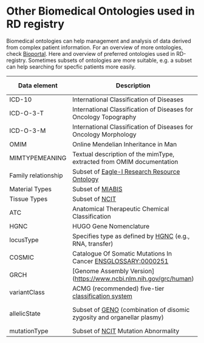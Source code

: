 # Other Biomedical Ontologies used in RD registry

Biomedical ontologies can help management and analysis of data derived from complex patient information. For an overview of more ontologies, check [Bioportal](http://bioportal.bioontology.org/). Here and overview of preferred ontologies used in RD-registry. Sometimes subsets of ontologies are more suitable, e.g. a subset can help searching for specfic patients more easily. 

| Data element   | Description | Link to ontology |Version | Codebook_EMX | Issue Number |
|---------------|--------------|-----------------|---------|--------------|--------------|
| ICD-10 | International Classification of Diseases  | [ICD10](http://bioportal.bioontology.org/ontologies/ICD10)| 10 |[codebook_icd10](/data/codebook1/codebook1_icd10.tsv) |. |
| ICD-O-3-T |International Classification of Diseases for Oncology Topography | [ICDO3T](http://bioportal.bioontology.org/ontologies/ICD-O-3-T)|1.0.0|[codebook_icdO3](/data/codebook2/codebook2_icdO3.tsv) |. |
| ICD-O-3-M | International Classification of Diseases for Oncology Morphology | [ICDO3M](http://bioportal.bioontology.org/ontologies/ICD-O-3-M)|1.0.0|[codebook_icdO3](/data/codebook2/codebook2_icdO3.tsv) |. |
| OMIM | Online Mendelian Inheritance in Man | [OMIM](http://bioportal.bioontology.org/ontologies/OMIM) | 2019AB |[codebook_omim](/data/codebook_omim.tsv) |. |
| MIMTYPEMEANING | Textual description of the mimType, extracted from OMIM documentation | [OMIM](http://bioportal.bioontology.org/ontologies/OMIM) | 2019AB | [codebook_subClassomim](/data/codebook1/codebook1_subClassomim.tsv)|. |
|Family relationship | Subset of [Eagle-I Research Resource Ontology](http://bioportal.bioontology.org/ontologies/ERO/?p=summary)| [ERO:0002033](https://www.ebi.ac.uk/ols/ontologies/ero/terms?iri=http%3A%2F%2Fpurl.obolibrary.org%2Fobo%2FERO_0002033) | 2013-08-02| [codebook_familyRelation](/data/codebook2/codebook2_ERO.tsv)|.|
|Material Types | Subset of [MIABIS](https://www.ebi.ac.uk/ols/ontologies/omiabis) | [MIABIS-2.0-14](https://github.com/MIABIS/miabis/wiki/Structured-data-and-lists#material-type) | 2.0 |[codebook_materialTypes](/data/codebook1/codebook_materialtype.tsv)  |. |
|Tissue Types | Subset of [NCIT](http://bioportal.bioontology.org/ontologies/NCIT) | [NCIT:C13442](https://www.ebi.ac.uk/ols/ontologies/ncit/terms?iri=http%3A%2F%2Fpurl.obolibrary.org%2Fobo%2FNCIT_C13442&viewMode=All&siblings=false) | 20.04d | [codebook_tissueType](/data/codebook_tissueTupes.tsv) | .|
| ATC | Anatomical Therapeutic Chemical Classification | [ATC](https://bioportal.bioontology.org/ontologies/ATC) | 2019AB | [codebook_atc](/data/codebook1/codebook1_atc.tsv)|. |
| HGNC |HUGO Gene Nomenclature | [HGNC](https://bioportal.bioontology.org/ontologies/HGNC) | July2010 | [codebook_hgnc](/data/codebook_hgnc.tsv)|. |
|locusType | Specifies type as defined by [HGNC](https://bioportal.bioontology.org/ontologies/HGNC) (e.g., RNA, transfer)| [HGNC](https://bioportal.bioontology.org/ontologies/HGNC) | July2010 | [codebook_subClasshgnc](/data/codebook1/codebook1_subClasshgnc.tsv)|. |
|COSMIC | Catalogue Of Somatic Mutations In Cancer [ENSGLOSSARY:0000251](https://www.ebi.ac.uk/ols/ontologies/ensemblglossary/terms?iri=http%3A%2F%2Fensembl.org%2Fglossary%2FENSGLOSSARY_0000251) | [Cancer Gene Census](https://cancer.sanger.ac.uk/census#cl_search) | 2020 | [codebook_cosmic](/data/codebook_cosmic)|. |
|GRCH | [Genome Assembly Version] (https://www.ncbi.nlm.nih.gov/grc/human) | [NCIT:C164815](https://www.ebi.ac.uk/ols/ontologies/ncit/terms?iri=http%3A%2F%2Fpurl.obolibrary.org%2Fobo%2FNCIT_C164815)| 2020 | [vocab_grch](/data/vocab_grch)|. |
|variantClass | ACMG (recommended) five-tier [classification system](https://www.acmg.net/docs/Standards_Guidelines_for_the_Interpretation_of_Sequence_Variants.pdf) | [NCIT:C118969](https://www.ebi.ac.uk/ols/ontologies/ncit/terms?iri=http%3A%2F%2Fpurl.obolibrary.org%2Fobo%2FNCIT_C118969) | 2020 | [vocab_variantClass](/data/vocab_variantClass)|. |
|allelicState | Subset of [GENO](https://bioportal.bioontology.org/ontologies/GENO) (combination of disomic zygosity and organellar plasmy) | [GENO:0000391](https://bioportal.bioontology.org/ontologies/GENO/?p=classes&conceptid=http%3A%2F%2Fpurl.obolibrary.org%2Fobo%2FGENO_0000391&jump_to_nav=true) and [GENO:0000918](https://bioportal.bioontology.org/ontologies/GENO/?p=classes&conceptid=http%3A%2F%2Fpurl.obolibrary.org%2Fobo%2FGENO_0000918&jump_to_nav=true) | 2020 | [vocab_allelicState](/data/vocab_allelicState)|. |
|mutationType | Subset of [NCIT](http://bioportal.bioontology.org/ontologies/NCIT) Mutation Abnormality | [NCIT:C45576](http://bioportal.bioontology.org/ontologies/NCIT/?p=classes&conceptid=http%3A%2F%2Fncicb.nci.nih.gov%2Fxml%2Fowl%2FEVS%2FThesaurus.owl%23C45576&jump_to_nav=true) |20.04d| [codebook_mutationType](data/codebook_mutationType.tsv) | .|



